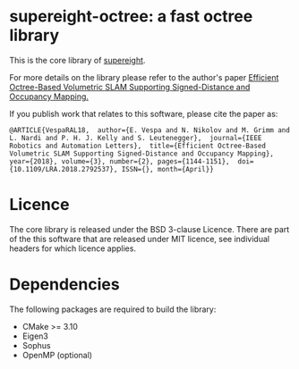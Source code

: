 # supereight-octree: a fast octree library
This is the core library of [supereight](https://github.com/emanuelev/supereight).

For more details on the library please refer to the author's paper 
[Efficient Octree-Based Volumetric SLAM Supporting Signed-Distance and
Occupancy Mapping.](https://spiral.imperial.ac.uk/bitstream/10044/1/55715/2/EVespaRAL_final.pdf)

If you publish work that relates to this software,
please cite the paper as:

`@ARTICLE{VespaRAL18, 
author={E. Vespa and N. Nikolov and M. Grimm and L. Nardi and P. H. J. Kelly
and S. Leutenegger}, 
journal={IEEE Robotics and Automation Letters}, 
title={Efficient Octree-Based Volumetric SLAM Supporting Signed-Distance and
Occupancy Mapping}, year={2018}, volume={3}, number={2}, pages={1144-1151}, 
doi={10.1109/LRA.2018.2792537}, ISSN={}, month={April}}`

# Licence
The core library is released under the BSD 3-clause Licence. There are part of
the this software that are released under MIT licence, see individual headers
for which licence applies.

# Dependencies
The following packages are required to build the library:
* CMake >= 3.10
* Eigen3 
* Sophus
* OpenMP (optional)
